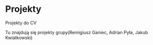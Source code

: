 # Projekty
Projekty do CV

Tu znajdują się projekty grupy(Remigiusz Ganiec, Adrian Pyła, Jakub Kwiatkowski)
